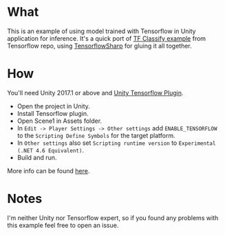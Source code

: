 # What

This is an example of using model trained with Tensorflow in Unity application for inference. It's a quick port of [TF Classify example](https://github.com/tensorflow/tensorflow/tree/master/tensorflow/examples/android) from Tensorflow repo, using [TensorflowSharp](https://github.com/migueldeicaza/TensorFlowSharp) for gluing it all together.


# How

You'll need Unity 2017.1 or above and [Unity Tensorflow Plugin](https://s3.amazonaws.com/unity-agents/0.2/TFSharpPlugin.unitypackage).

- Open the project in Unity.
- Install Tensorflow plugin.
- Open Scene1 in Assets folder.
- In `Edit -> Player Settings -> Other settings` add `ENABLE_TENSORFLOW` to the `Scripting Define Symbols` for the target platform.
- In `Other settings` also set `Scripting runtime version` to `Experimental (.NET 4.6 Equivalent)`.
- Build and run.

More info can be found [here](https://github.com/Unity-Technologies/ml-agents/blob/master/docs/Using-TensorFlow-Sharp-in-Unity-(Experimental).md).

# Notes

I'm neither Unity nor Tensorflow expert, so if you found any problems with this example feel free to open an issue.
